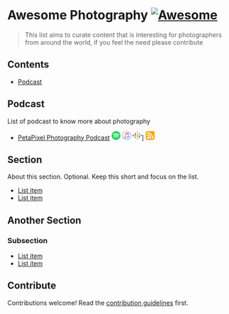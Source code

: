 # Awesome Photography [![Awesome](https://awesome.re/badge.svg)](https://awesome.re)

> This list aims to curate content that is interesting for photographers from around the world, if you feel the need please contribute

## Contents

- [Podcast](#podcast)

## Podcast

List of podcast to know more about photography

- <a href="https://petapixel.com/podcast" target="_blank">PetaPixel Photography Podcast</a>
<a href="https://open.spotify.com/show/5M2lPiYiRCvIk8em3i1htj" target="_blank"><img src="https://raw.githubusercontent.com/rogersilvasouza/awesome-photography/main/media/podcasts/spotify.svg" height="20px"/></a>
<a href="https://podcasts.apple.com/us/podcast/petapixel-photography-podcast/id1039751243"><img src="https://raw.githubusercontent.com/rogersilvasouza/awesome-photography/main/media/podcasts/itunes.svg" height="20px"/></a>
<a href="https://podcasts.google.com/feed/aHR0cHM6Ly9wZXRhcGl4ZWwubGlic3luLmNvbS9yc3M"><img src="https://raw.githubusercontent.com/rogersilvasouza/awesome-photography/main/media/podcasts/google-podcasts.svg" height="20px" />]</a>
<a href="https://petapixel.libsyn.com/rss"><img src="https://raw.githubusercontent.com/rogersilvasouza/awesome-photography/main/media/podcasts/rss.svg" height="20px"/></a>

## Section

About this section. Optional. Keep this short and focus on the list.

- [List item](http://example.com)
- [List item](http://example.com)

## Another Section

### Subsection

- [List item](http://example.com)
- [List item](http://example.com)

## Contribute

Contributions welcome! Read the [contribution guidelines](contributing.md) first.
